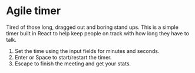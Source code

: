 # Agile timer

Tired of those long, dragged out and boring stand ups. This is a simple timer built in React to help keep people on track with how long they have to talk.

1. Set the time using the input fields for minutes and seconds.
2. Enter or Space to start/restart the timer.
3. Escape to finish the meeting and get your stats.